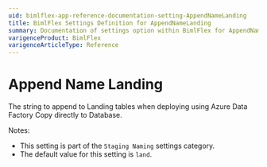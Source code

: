 ```yaml
---
uid: bimlflex-app-reference-documentation-setting-AppendNameLanding
title: BimlFlex Settings Definition for AppendNameLanding
summary: Documentation of settings option within BimlFlex for AppendNameLanding
varigenceProduct: BimlFlex
varigenceArticleType: Reference
---
```


# Append Name Landing

The string to append to Landing tables when deploying using Azure Data Factory Copy directly to Database.

Notes:
* This setting is part of the `Staging Naming` settings category.
 * The default value for this setting is `land`.